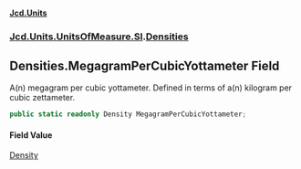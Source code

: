 #### [Jcd.Units](index.md 'index')
### [Jcd.Units.UnitsOfMeasure.SI](Jcd.Units.UnitsOfMeasure.SI.md 'Jcd.Units.UnitsOfMeasure.SI').[Densities](Jcd.Units.UnitsOfMeasure.SI.Densities.md 'Jcd.Units.UnitsOfMeasure.SI.Densities')

## Densities.MegagramPerCubicYottameter Field

A(n) megagram per cubic yottameter. Defined in terms of a(n) kilogram per cubic zettameter.

```csharp
public static readonly Density MegagramPerCubicYottameter;
```

#### Field Value
[Density](Jcd.Units.UnitTypes.Density.md 'Jcd.Units.UnitTypes.Density')